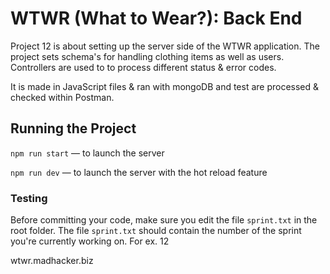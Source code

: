 # WTWR (What to Wear?): Back End

Project 12 is about setting up the server side of the WTWR application. The project sets schema's for handling clothing items as well as users. Controllers are used to to process different status & error codes.

It is made in JavaScript files & ran with mongoDB and test are processed & checked within Postman.

## Running the Project

`npm run start` — to launch the server

`npm run dev` — to launch the server with the hot reload feature

### Testing

Before committing your code, make sure you edit the file `sprint.txt` in the root folder. The file `sprint.txt` should contain the number of the sprint you're currently working on. For ex. 12

<!-- DOMAIN NAME -->

wtwr.madhacker.biz
